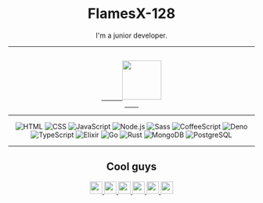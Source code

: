 <h1 align="center">FlamesX-128</h1>

<p align="center">I'm a junior developer.</p>

<hr />

<p align="center">
  <a href="https://discord.com/users/347787075308748801">
    <code>
      <img src="https://discord.c99.nl/widget/theme-4/347787075308748801.png" height="80" />
    </code>
  </a>
</p>

<hr />

<p align="center">
  <img src="https://img.shields.io/badge/HTML-05122A?&amp;logo=html5" alt="HTML" />
  <img src="https://img.shields.io/badge/CSS-05122A?&amp;logo=css3" alt="CSS" />
  <img src="https://img.shields.io/badge/JavaScript-05122A?&amp;logo=JavaScript" alt="JavaScript" />
  <img src="https://img.shields.io/badge/Node.js-05122A?&amp;logo=node.js" alt="Node.js" />
  <img src="https://img.shields.io/badge/Sass-05122A?&amp;logo=sass" alt="Sass" />
  <img src="https://img.shields.io/badge/CoffeeScript-05122A?&amp;logo=coffeescript" alt="CoffeeScript" />
  <img src="https://img.shields.io/badge/Deno-05122A?&amp;logo=deno" alt="Deno" />
  <img src="https://img.shields.io/badge/TypeScript-05122A?&amp;logo=TypeScript" alt="TypeScript" />
  <img src="https://img.shields.io/badge/Elixir-05122A?&amp;logo=elixir" alt="Elixir" />
  <img src="https://img.shields.io/badge/Go-05122A?style=flat&amp;logo=go" alt="Go" />
  <img src="https://img.shields.io/badge/Rust-05122A?&amp;logo=rust" alt="Rust" />
  <img src="https://img.shields.io/badge/MongoDB-05122A?&amp;logo=mongodb" alt="MongoDB" />
  <img src="https://img.shields.io/badge/PostgreSQL-05122A?&amp;logo=postgresql" alt="PostgreSQL" />
</p>

<hr />

<h2 align="center"><b>Cool guys</b></h2>

<p align="center">
  <a href="https://github.com/fernancat">
    <img
      src="https://avatars.githubusercontent.com/u/77240736"
      height="25px" width="25px"
    />
  </a>
  <a href="https://github.com/ranon-rat">
    <img
      src="https://avatars.githubusercontent.com/u/66473662"
      height="25px" width="25px"
    />
  </a>
  <a href="https://github.com/paij0se">
    <img
      src="https://avatars.githubusercontent.com/u/69026987"
      height="25px" width="25px"
    >
  </a>
  <a href="https://github.com/yOn3l">
    <img
      src="https://avatars.githubusercontent.com/u/74076866"
      height="25px" width="25px"
    />
  </a>
  <a href="https://github.com/jumang4423">
    <img
      src="https://avatars.githubusercontent.com/u/63630786"
      height="25px" width="25px"
    />
  </a>
  <a href="https://github.com/Grabrahama">
    <img
      src="https://avatars.githubusercontent.com/u/70868542"
      height="25px" width="25px"
    />
  </a>
</p>
